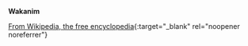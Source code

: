 **Wakanim**<br>

[From Wikipedia, the free encyclopedia](https://fr.wikipedia.org/wiki/Wakanim){:target="\_blank" rel="noopener noreferrer"}
